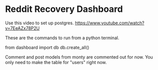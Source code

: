 # Reddit Recovery Dashboard
 
Use this video to set up postgres. https://www.youtube.com/watch?v=7EeAZx78P2U

These are the commands to run from a python terminal. 

from dashboard import db
db.create_all()

Comment and post models from monty are commented out for now. You only need to make the table for "users" right now.
